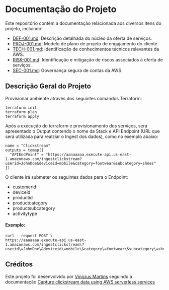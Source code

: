 Documentação do Projeto
=======================

Este repositório contém a documentação relacionada aos diversos itens do projeto, incluindo:

*   [DEF-001.md](DEF-001.md): Descrição detalhada do núcleo da oferta de serviços.
*   [PROJ-001.md](PROJ-001.md): Modelo de plano de projeto de engajamento do cliente.
*   [TECH-001.md](TECH-001.md): Identificação de conhecimentos técnicos relevantes da AWS.
*   [RISK-001.md](RISK-001.md): Identificação e mitigação de riscos associados à oferta de serviços.
*   [SEC-001.md](SEC-001.md): Governança segura de contas da AWS.

Descrição Geral do Projeto
--------------------------

Provisionar ambiente através dos seguintes comandos Terraform:

```
terraform init
terraform plan
terraform apply
```

Após a execução do terraform e provisionamento dos serviços, será apresentado o Output contendo o nome da Stack e API Endpoint (URL que será utilizada para realziar o Ingest dos dados), como no exemplo abaixo:

```
name = "Clickstream"
outputs = tomap({
  "APIEndPoint" = "https://aaaaaaaa.execute-api.us-east-1.amazonaws.com/ingestclickstream?userid=JohnDoe&deviceid=mobile&category=footwear&subcategory=shoes"
})
```

O cliente irá submeter os seguintes dados para o Endpoint:

* customerid
* deviceid
* productid
* productcategory
* productsubcategory
* activitytype

#### Exemplo:

```
curl --request POST \
https://aaaaaaa.execute-api.us-east-1.amazonaws.com/ingestclickstream\?userid\=JohnDoe\&deviceid\=mobile\&category\=footwear\&subcategory\=shoes
```

Créditos
------------

Este projeto foi desenvolvido por [Vinícius Martins](https://github.com/vrmartins05) seguindo a documentação [Capture clickstream data using AWS serverless services](https://aws.amazon.com/pt/blogs/industries/capture-clickstream-data-using-aws-serverless-services/)